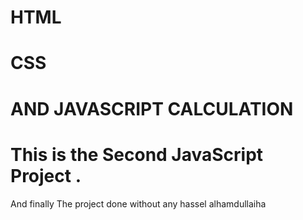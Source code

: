 # HTML 
# CSS 
# AND JAVASCRIPT CALCULATION 
# This is the Second JavaScript Project  .
And finally The project done without any hassel alhamdullaiha
